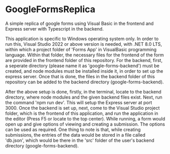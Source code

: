 # GoogleFormsReplica
A simple replica of google forms using Visual Basic in the frontend and Express server with Typescript in the backend.

This application is specific to Windows operating system only.
In order to run this, Visual Studio 2022 or above version is needed, with .NET 8.0 LTS, within which a project folder of 'Forms App' in VisualBasic programming language. Within that folder, the necessary files for the frontend of the form are provided in the frontend folder of this repository.
For the backend, first, a seperate directory (please name it as 'google-forms-backend') must be created, and node modules must be installed inside it, in order to set up the express server. Once that is done, the files in the backend folder of this repository can be added to the backend directory (google-forms-backend).

After the above setup is done, firstly, in the terminal, locate to the backend directory, where node modules and the given backend files exist. Next, run the command 'npm run dev'. This will setup the Express server at port 3000. 
Once the backend is set up, next, come to the Visual Studio project folder, which is the frontend of this application, and run the application in the editor (Press F5 or locate to the top center).
While running, a form would open up and give options of viewing and creating a submission. The options can be used as required. One thing to note is that, while creating submissions, the entries of the data would be stored in a file called 'db.json', which would be there in the 'src' folder of the  user's backend directory (google-forms-backend).
